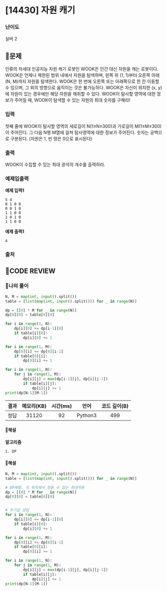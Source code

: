 # [14430] 자원 캐기

### **난이도**
실버 2
## **📝문제**
인류의 차세대 인공지능 자원 캐기 로봇인 WOOK은 인간 대신 자원을 캐는 로봇이다. WOOK은 언제나 제한된 범위 내에서 자원을 탐색하며, 왼쪽 위 (1, 1)부터 오른쪽 아래 (N, M)까지 자원을 탐색한다. WOOK은 한 번에 오른쪽 또는 아래쪽으로 한 칸 이동할 수 있으며, 그 외의 방향으로 움직이는 것은 불가능하다. WOOK은 자신이 위치한 (x, y)에 자원이 있는 경우에만 해당 자원을 채취할 수 있다. WOOK이 탐사할 영역에 대한 정보가 주어질 때, WOOK이 탐색할 수 있는 자원의 최대 숫자를 구해라!
### **입력**
첫째 줄에 WOOK이 탐사할 영역의 세로길이 N(1≤N≤300)과 가로길이 M(1≤M≤300)이 주어진다. 그 다음 N행 M열에 걸쳐 탐사영역에 대한 정보가 주어진다. 숫자는 공백으로 구분된다. (자원은 1, 빈 땅은 0으로 표시된다)
### **출력**
WOOK이 수집할 수 있는 최대 광석의 개수를 출력하라.
### **예제입출력**

**예제 입력1**

```
5 4
0 1 0 0
0 0 1 0
1 1 0 0
1 0 1 0
1 1 0 0
```

**예제 출력1**

```
4
```

### **출처**

## **🧐CODE REVIEW**

### **🧾나의 풀이**

```python
N, M = map(int, input().split())
table = [list(map(int, input().split())) for _ in range(N)]

dp = [[0] * M for _ in range(N)]
dp[0][0] = table[0][0]

for i in range(1, N):
    dp[i][0] += dp[i-1][0]
    if table[i][0]:
        dp[i][0] += 1

for i in range(1, M):
    dp[0][i] += dp[0][i-1]
    if table[0][i]:
        dp[0][i] += 1

for i in range(1, N):
    for j in range(1, M):
        dp[i][j] = max(dp[i-1][j], dp[i][j-1])
        if table[i][j]:
            dp[i][j] += 1
print(dp[N-1][M-1])
```

결과	| 메모리(KB) |	시간(ms) |	언어 |	코드 길이(B)
:----:|:-----:|:-----:|:-----:|:--------:
정답|31120|92|Python3|499
#### **📝해설**

**알고리즘**
```
1. DP
```

#### **📝해설**

```python
N, M = map(int, input().split())
table = [list(map(int, input().split())) for _ in range(N)]

# DP배열. 각 위치에서 얻을 수 있는 최대자원
dp = [[0] * M for _ in range(N)]
dp[0][0] = table[0][0]


# 초기값 삽입
for i in range(1, N):
    dp[i][0] += dp[i-1][0]
    if table[i][0]:
        dp[i][0] += 1

for i in range(1, M):
    dp[0][i] += dp[0][i-1]
    if table[0][i]:
        dp[0][i] += 1

for i in range(1, N):
    for j in range(1, M):
        dp[i][j] = max(dp[i-1][j], dp[i][j-1])
        if table[i][j]:
            dp[i][j] += 1
print(dp[N-1][M-1])
```
